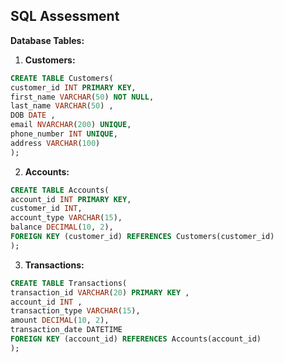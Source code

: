 ## SQL Assessment

**Database Tables:**

1. **Customers:**

```sql
CREATE TABLE Customers(
customer_id INT PRIMARY KEY,
first_name VARCHAR(50) NOT NULL,
last_name VARCHAR(50) ,
DOB DATE ,
email NVARCHAR(200) UNIQUE,
phone_number INT UNIQUE,
address VARCHAR(100)
);
```

2. **Accounts:**

```sql
CREATE TABLE Accounts(
account_id INT PRIMARY KEY,
customer_id INT,
account_type VARCHAR(15),
balance DECIMAL(10, 2),
FOREIGN KEY (customer_id) REFERENCES Customers(customer_id)
);
```

3. **Transactions:**

```Sql
CREATE TABLE Transactions(
transaction_id VARCHAR(20) PRIMARY KEY ,
account_id INT ,
transaction_type VARCHAR(15),
amount DECIMAL(10, 2),
transaction_date DATETIME
FOREIGN KEY (account_id) REFERENCES Accounts(account_id)
);
```
